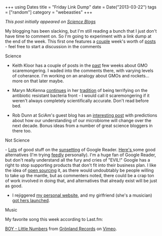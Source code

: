 +++
using Dates
title = "Friday Link Dump"
date = Date("2013-03-22")
tags = ["random"]
category = "webeasties"
+++

_This post initially appeared on [Science Blogs](http://scienceblogs.com/webeasties)_

My blogging has been slacking, but I'm still reading a bunch that I just don't have time to comment on. So I'm going to experiment with a link dump at the end of the week. This first one features a [couple](http://blogs.discovermagazine.com/collideascape/2013/03/08/a-rebuttal/#.UUjTvFt4bu0) week's worth of [posts](http://blogs.discovermagazine.com/collideascape/2013/03/11/the-real-seeds-of-deception/) - feel free to start a discussion in the comments

Science

- Keith Kloor has a couple of posts in the [past](http://blogs.discovermagazine.com/collideascape/2013/03/17/the-anti-gmo-movements-clever-marketing-gimmick/) few weeks about GMO scaremongering. I waded into the comments there, with varying levels of coherance. I'm working on an analogy about GMOs and rockets... more on that later maybe.

- Maryn McKenna [continues](http://www.wired.com/wiredscience/2013/03/uk-cmo-report/) in her [tradition](http://www.wired.com/wiredscience/2013/03/cre-cdc/) of being terrifying on the antibiotic resistant bacteria front - I would call it scaremongering if it weren't always completely scientifically accurate. Don't read before bed.

- Rob Dunn at SciAm's guest blog has an [interesting post](http://blogs.scientificamerican.com/guest-blog/2013/03/19/ten-predictions-on-the-future-of-your-microbial-health/) with predictions about how our understanding of our microbiome will change over the next decade. Bonus ideas from a number of great science bloggers in there too.

Not Science

- [Lots](http://arstechnica.com/business/2013/03/google-reader-will-rise-again-as-part-of-google/) of good stuff on the [sunsetting](http://googlereader.blogspot.com/2013/03/powering-down-google-reader.html) of Google Reader. [Here's ](http://www.extremetech.com/computing/101011-6-google-reader-replacements)some good alternatives (I'm trying [feedly](feedly.com) personally). I'm a huge fan of Google Reader, but don't really understand all the fury and cries of "EVIL!" Google has a right to stop supporting products that don't fit into their business plan. I like the idea of [open sourcing](https://plus.google.com/+TimOReilly/posts/9798Knrheh4) it, as there would undoubtably be people willing to take up the mantle, but as commenters noted, there could be a crap ton of work involved in doing that, and alternatives that already exist will be just as good.

- I rejiggered [my personal website](http://www.kevinbonham.com), and my girlfriend (she's a musician) [got hers launched](http://www.rachelrynick.com).

Music

My favorite song this week according to Last.fm:

[BOY - Little Numbers](http://vimeo.com/27190020) from [Grönland Records](http://vimeo.com/user4216968) on [Vimeo](http://vimeo.com).
 

      
  
